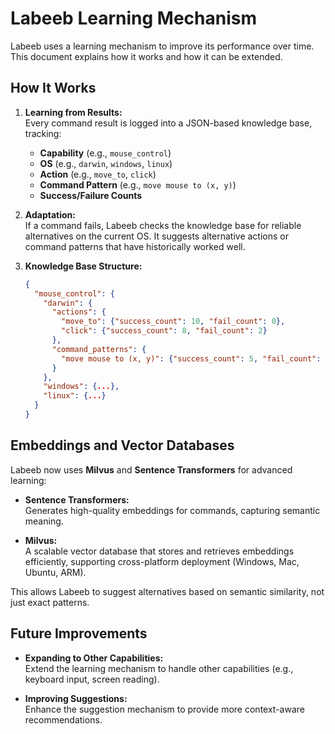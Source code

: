 # Labeeb Learning Mechanism

Labeeb uses a learning mechanism to improve its performance over time. This document explains how it works and how it can be extended.

## How It Works

1. **Learning from Results:**  
   Every command result is logged into a JSON-based knowledge base, tracking:
   - **Capability** (e.g., `mouse_control`)
   - **OS** (e.g., `darwin`, `windows`, `linux`)
   - **Action** (e.g., `move_to`, `click`)
   - **Command Pattern** (e.g., `move mouse to (x, y)`)
   - **Success/Failure Counts**

2. **Adaptation:**  
   If a command fails, Labeeb checks the knowledge base for reliable alternatives on the current OS. It suggests alternative actions or command patterns that have historically worked well.

3. **Knowledge Base Structure:**  
   ```json
   {
     "mouse_control": {
       "darwin": {
         "actions": {
           "move_to": {"success_count": 10, "fail_count": 0},
           "click": {"success_count": 8, "fail_count": 2}
         },
         "command_patterns": {
           "move mouse to (x, y)": {"success_count": 5, "fail_count": 0}
         }
       },
       "windows": {...},
       "linux": {...}
     }
   }
   ```

## Embeddings and Vector Databases

Labeeb now uses **Milvus** and **Sentence Transformers** for advanced learning:

- **Sentence Transformers:**  
  Generates high-quality embeddings for commands, capturing semantic meaning.

- **Milvus:**  
  A scalable vector database that stores and retrieves embeddings efficiently, supporting cross-platform deployment (Windows, Mac, Ubuntu, ARM).

This allows Labeeb to suggest alternatives based on semantic similarity, not just exact patterns.

## Future Improvements

- **Expanding to Other Capabilities:**  
  Extend the learning mechanism to handle other capabilities (e.g., keyboard input, screen reading).

- **Improving Suggestions:**  
  Enhance the suggestion mechanism to provide more context-aware recommendations. 